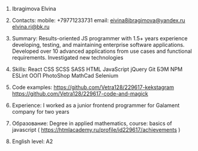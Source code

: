 1. Ibragimova Elvina

2. Сontacts:
      mobile: +79771233731
      email: eivina8ibragimova@yandex.ru
             elvina.ri@bk.ru

3. Summary: Results-oriented JS programmer with 1.5+ years experience developing, testing, and maintaining enterprise
software applications. Developed over 10 advanced applications from use cases and functional requirements.
Investigated new technologies

4. Skills: React CSS SCSS SASS HTML JavaScript jQuery Git БЭМ NPM ESLint ООП PhotoShop MathCad Selenium

5. Code examples: https://github.com/Vetra128/229617-kekstagram
                  https://github.com/Vetra128/229617-code-and-magick
6. Experience: I worked as a junior frontend programmer for Galament company for two years
7. Образование: Degree in applied mathematics, course: basics of javascript ( https://htmlacademy.ru/profile/id229617/achievements )
8. English level: A2